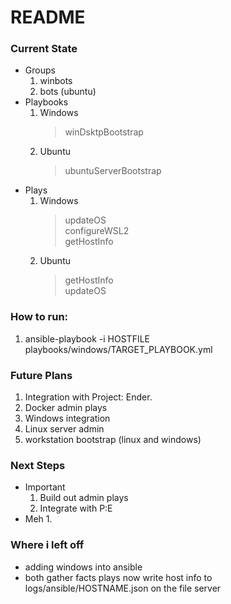 # README

### Current State
- Groups
  1. winbots
  2. bots (ubuntu)
- Playbooks
  1. Windows
      > winDsktpBootstrap 
  2. Ubuntu 
      > ubuntuServerBootstrap
- Plays
  1. Windows
      > updateOS \
      > configureWSL2 \
      > getHostInfo
  2. Ubuntu
      > getHostInfo \
      > updateOS

### How to run:
1. ansible-playbook -i HOSTFILE playbooks/windows/TARGET_PLAYBOOK.yml

### Future Plans
1. Integration with Project: Ender. 
2. Docker admin plays
3. Windows integration
4. Linux server admin
5. workstation bootstrap (linux and windows)

### Next Steps
- Important
  1. Build out admin plays
  2. Integrate with P:E
- Meh
  1. 

### Where i left off
- adding windows into ansible
- both gather facts plays now write host info to logs/ansible/HOSTNAME.json on the file server

